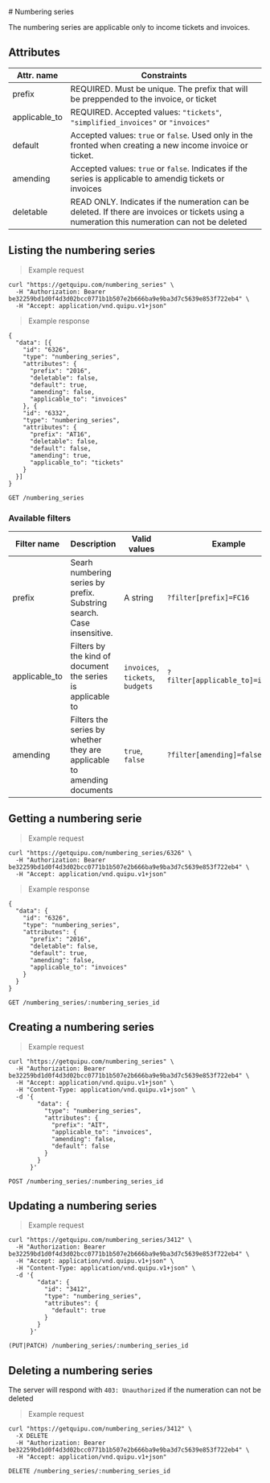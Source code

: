 #<a name="numbering-series-section"></a> Numbering series

The numbering series are applicable only to income tickets and invoices.

## Attributes

Attr. name |  Constraints
---------- |  -----------
prefix | REQUIRED. Must be unique. The prefix that will be preppended to the invoice, or ticket
applicable_to | REQUIRED. Accepted values: `"tickets"`, `"simplified_invoices"` or `"invoices"`
default | Accepted values: `true` or `false`. Used only in the fronted when creating a new income invoice or ticket.
amending | Accepted values: `true` or `false`. Indicates if the series is applicable to amendig tickets or invoices
deletable | READ ONLY. Indicates if the numeration can be deleted. If there are invoices or tickets using a numeration this numeration can not be deleted

## Listing the numbering series

> Example request

```shell
curl "https://getquipu.com/numbering_series" \
  -H "Authorization: Bearer be32259bd1d0f4d3d02bcc0771b1b507e2b666ba9e9ba3d7c5639e853f722eb4" \
  -H "Accept: application/vnd.quipu.v1+json"
```

> Example response

```shell
{
  "data": [{
    "id": "6326",
    "type": "numbering_series",
    "attributes": {
      "prefix": "2016",
      "deletable": false,
      "default": true,
      "amending": false,
      "applicable_to": "invoices"
    }, {
    "id": "6332",
    "type": "numbering_series",
    "attributes": {
      "prefix": "AT16",
      "deletable": false,
      "default": false,
      "amending": true,
      "applicable_to": "tickets"
    }
  }]
}
```

`GET /numbering_series`

### Available filters

Filter name | Description | Valid values | Example
------------| ------------| ------------ | -------
prefix      | Searh numbering series by prefix. Substring search. Case insensitive. | A string | `?filter[prefix]=FC16`
applicable_to | Filters by the kind of document the series is applicable to | `invoices`, `tickets`, `budgets` | `?filter[applicable_to]=invoices`
amending | Filters the series by whether they are applicable to amending documents | `true`, `false` | `?filter[amending]=false`

## Getting a numbering serie

> Example request

```shell
curl "https://getquipu.com/numbering_series/6326" \
  -H "Authorization: Bearer be32259bd1d0f4d3d02bcc0771b1b507e2b666ba9e9ba3d7c5639e853f722eb4" \
  -H "Accept: application/vnd.quipu.v1+json"
```

> Example response

```shell
{
  "data": {
    "id": "6326",
    "type": "numbering_series",
    "attributes": {
      "prefix": "2016",
      "deletable": false,
      "default": true,
      "amending": false,
      "applicable_to": "invoices"
    }
  }
}
```

`GET /numbering_series/:numbering_series_id`

## Creating a numbering series

> Example request

```shell
curl "https://getquipu.com/numbering_series" \
  -H "Authorization: Bearer be32259bd1d0f4d3d02bcc0771b1b507e2b666ba9e9ba3d7c5639e853f722eb4" \
  -H "Accept: application/vnd.quipu.v1+json" \
  -H "Content-Type: application/vnd.quipu.v1+json" \
  -d '{
        "data": {
          "type": "numbering_series",
          "attributes": {
            "prefix": "AIT",
            "applicable_to": "invoices",
            "amending": false,
            "default": false
          }
        }
      }'
```

`POST /numbering_series/:numbering_series_id`

## Updating a numbering series

> Example request

```shell
curl "https://getquipu.com/numbering_series/3412" \
  -H "Authorization: Bearer be32259bd1d0f4d3d02bcc0771b1b507e2b666ba9e9ba3d7c5639e853f722eb4" \
  -H "Accept: application/vnd.quipu.v1+json" \
  -H "Content-Type: application/vnd.quipu.v1+json" \
  -d '{
        "data": {
          "id": "3412",
          "type": "numbering_series",
          "attributes": {
            "default": true
          }
        }
      }'
```

`(PUT|PATCH) /numbering_series/:numbering_series_id`

## Deleting a numbering series

The server will respond with `403: Unauthorized` if the numeration can not be deleted

> Example request

```shell
curl "https://getquipu.com/numbering_series/3412" \
  -X DELETE
  -H "Authorization: Bearer be32259bd1d0f4d3d02bcc0771b1b507e2b666ba9e9ba3d7c5639e853f722eb4" \
  -H "Accept: application/vnd.quipu.v1+json"
```

`DELETE /numbering_series/:numbering_series_id`
